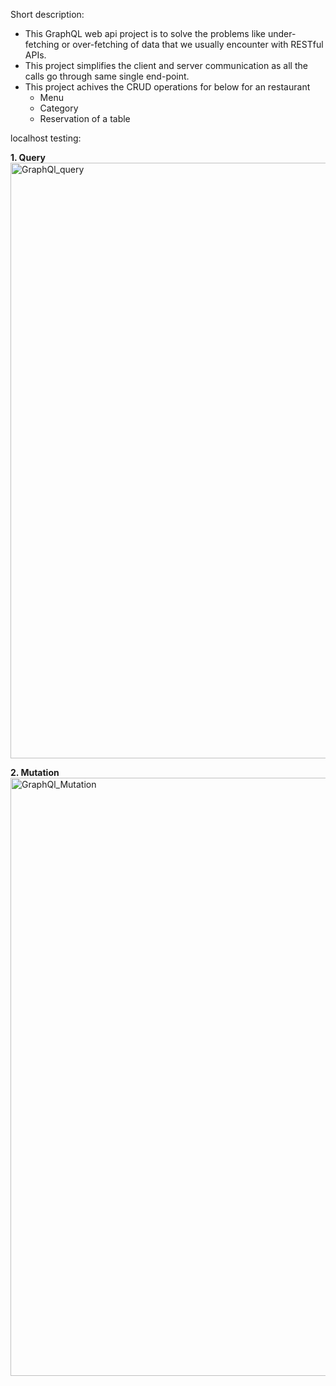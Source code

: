 Short description:
- This GraphQL web api project is to solve the problems like under-fetching or over-fetching of data that we usually encounter with RESTful APIs.
- This project simplifies the client and server communication as all the calls go through same single end-point.
- This project achives the CRUD operations for below for an restaurant
    - Menu
    - Category
    - Reservation of a table

localhost testing:

**1. Query**
  <img width="953" alt="GraphQl_query" src="https://github.com/user-attachments/assets/d7b22cb4-9077-40b9-aa16-ea556e4f5a01">

**2. Mutation**
  <img width="957" alt="GraphQl_Mutation" src="https://github.com/user-attachments/assets/0ad3c547-dc73-4236-96b0-48e752c7eff1">
